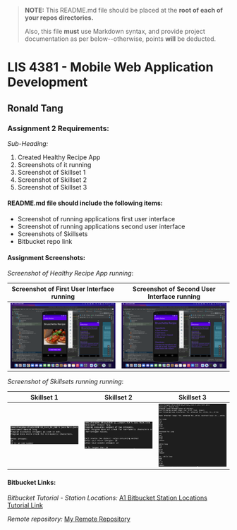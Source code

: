 > **NOTE:** This README.md file should be placed at the **root of each of your repos directories.**
>
>Also, this file **must** use Markdown syntax, and provide project documentation as per below--otherwise, points **will** be deducted.
>

# LIS 4381 - Mobile Web Application Development

## Ronald Tang

### Assignment 2 Requirements:

*Sub-Heading:*

1. Created Healthy Recipe App
2. Screenshots of it running
3. Screenshot of Skillset 1
4. Screenshot of Skillset 2
5. Screenshot of Skillset 3

#### README.md file should include the following items:

* Screenshot of running applications first user interface
* Screenshot of running applications second user interface
* Screenshots of Skillsets
* Bitbucket repo link

#### Assignment Screenshots:

*Screenshot of Healthy Recipe App running*:

| Screenshot of First User Interface running | Screenshot of Second User Interface running |
| ---------- | ---------- |
| ![First User Interface Screenshot](img/firstuser.png) | ![Second User Interface Screenshot](img/seconduser.png) |

*Screenshot of Skillsets running running*:

| Skillset 1 | Skillset 2 | Skillset 3 |
| ---------- | ---------- | ----------|
| ![Screenshot of Skillset 1](img/Even_Odd.png) | ![Screenshot of Skillset 2](img/Largest_Num.png) | ![Screenshot of Skillset 3](img/Arrays_Loops.png)

#### Bitbucket Links:

*Bitbucket Tutorial - Station Locations:*
[A1 Bitbucket Station Locations Tutorial Link](https://bitbucket.org/username/bitbucketstationlocations/ "Bitbucket Station Locations")

*Remote repository:*
[My Remote Repository](https://bitbucket.org/ronaldtang1/lis4381/ "My Remote Repository")
